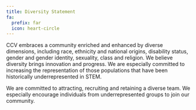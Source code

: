 ```yaml
---
title: Diversity Statement
fa:
  prefix: far
  icon: heart-circle
---
```


CCV embraces a community enriched and enhanced by diverse dimensions, including race, ethnicity and national origins, disability status, gender and gender identity, sexuality, class and religion. We believe diversity brings innovation and progress. We are especially committed to increasing the representation of those populations that have been historically underrepresented in STEM.

We are committed to attracting, recruiting and retaining a diverse team. We especially encourage individuals from underrepresented groups to join our community.